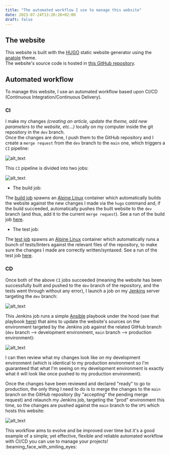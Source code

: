 ```yaml
---
title: "The automated workflow I use to manage this website"
date: 2023-07-24T13:20:26+02:00
draft: false
---
```


## The website

This website is built with the [HUGO](https://gohugo.io/) static website generator using the [anatole](https://github.com/lxndrblz/anatole) theme.  
The website's source code is hosted in [this GitHub repository](https://github.com/Antiz96/antiz.fr/).

## Automated workflow

To manage this website, I use an automated workflow based upon CI/CD (Continuous Integration/Continuous Delivery).

### CI

I make my changes *(creating an article, update the theme, add new parameters to the website, etc...)* locally on my computer inside the git repository in the `dev` branch.  
Once the changes are done, I push them to the GitHub repository and I create a `merge request` from the `dev` branch to the `main` one, which triggers a `CI` pipeline:

![alt_text](../../images/Website_GitHub_MR_CI.png "Website - Merge Request CI Pipeline")

This `CI` pipeline is divided into two jobs:

![alt_text](../../images/Website_GitHub_CI_Jobs.png "Website - Merge Request CI Jobs")

- The build job:

The [build job](https://github.com/Antiz96/antiz.fr/blob/main/.github/workflows/CI.yml#L8-L49) spawns an [Alpine Linux](https://www.alpinelinux.org/) container which automatically builds the website against the new changes I made via the `hugo` command and, if the build succeeded, automatically pushes the built website to the `dev` branch (and thus, add it to the current `merge request`). See a run of the build job [here](https://github.com/Antiz96/antiz.fr/actions/runs/5719114527/job/15496350459).

- The test job:

The [test job](https://github.com/Antiz96/antiz.fr/blob/main/.github/workflows/CI.yml#L51-L72) spawns an [Alpine Linux](https://www.alpinelinux.org/) container which automatically runs a bunch of tests/linters against the relevant files of the repository, to make sure the changes I made are correctly written/syntaxed. See a run of the test job [here](https://github.com/Antiz96/antiz.fr/actions/runs/5719114527/job/15496350669).

### CD

Once both of the above `CI` jobs succeeded (meaning the website has been successfully built and pushed to the `dev` branch of the repository, and the tests went through without any error), I launch a job on my [Jenkins](https://www.jenkins.io/) server targeting the `dev` branch:

![alt_text](../../images/Jenkins_Update_Website_Job_Dev.png "Jenkins - Update Website Job Dev")

This Jenkins job runs a simple [Ansible](https://www.ansible.com/) playbook under the hood (see that playbook [here](https://github.com/Antiz96/Linux-Server/blob/main/Ansible-Playbooks/roles/update_antiz.fr/tasks/main.yml)) that aims to update the website's sources on the environment targeted by the Jenkins job against the related GitHub branch (`dev` branch --> development environment, `main` branch --> production environment):

![alt_text](../../images/Jenkins_Update_Website_Job_Param.png "Jenkins - Update Website Job Parameters")

I can then review what my changes look like on my development environment (which is identical to my production environment so I'm guaranteed that what I'm seeing on my development environment is exactly what it will look like once pushed to my production environment).

Once the changes have been reviewed and declared "ready" to go to production, the only thing I need to do is to merge the changes to the `main` branch on the GitHub repository (by "accepting" the pending merge request) and relaunch my Jenkins job, targeting the "prod" environment this time, so the changes are pushed against the `main` branch to the `VPS` which hosts this website:

![alt_text](../../images/Jenkins_Update_Website_Job_Prd.png "Jenkins - Update Website Job Prod")

This workflow aims to evolve and be improved over time but it's a good example of a simple; yet effective, flexible and reliable automated workflow with CI/CD you can use to manage your projects! :beaming_face_with_smiling_eyes:
